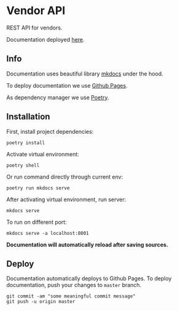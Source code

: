 # Vendor API

REST API for vendors.

Documentation deployed [here](https://iumicash.github.io/vendor-api/).

## Info

Documentation uses beautiful library [mkdocs](https://squidfunk.github.io/mkdocs-material/) under the hood.

To deploy documentation we use [Github Pages](https://docs.github.com/en/enterprise-cloud@latest/pages/quickstart).

As dependency manager we use [Poetry](https://python-poetry.org/).


## Installation

First, install project dependencies:

```shell script
poetry install
```

Activate virtual environment:

```shell script
poetry shell
```

Or run command directly through current env:

```shell script
poetry run mkdocs serve
```

After activating virtual environment, run server:

```shell script
mkdocs serve
```

To run on different port:
```shell script
mkdocs serve -a localhost:8001
```


**Documentation will automatically reload after saving sources.**

## Deploy

Documentation automatically deploys to Github Pages. To deploy documentation, push your changes to `master` branch.

```shell script
git commit -am "some meaningful commit message"
git push -u origin master
```
